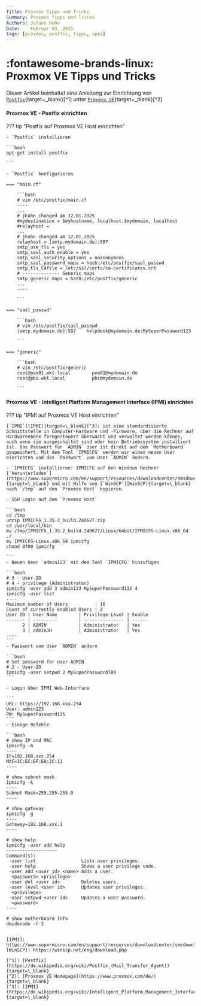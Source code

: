 ```yaml
---
Title: Proxmox Tipps und Tricks
Summary: Proxmox Tipps und Tricks
Authors: Johann Hahn
Date:    Februar 03, 2025
tags: [proxmox, postfix, tipps, ipmi]
---
```


# :fontawesome-brands-linux: Proxmox VE Tipps und Tricks

Dieser Artikel beinhaltet eine Anleitung zur Einrichtung von [`Postfix`][Postfix]{target=\_blank}[^1] unter [`Proxmox VE`][Proxmox VE]{target=\_blank}[^2]

#### Proxmox VE - Postfix einrichten

??? tip "Postfix auf Proxmox VE Host einrichten"

    - `Postfix` installieren

    ```bash
    apt-get install postfix
    
    ```

    - `Postfix` konfigurieren

    === "main.cf"

        ```bash
        # vim /etc/postfix/main.cf
        ----
        ...
        # jhahn changed am 12.01.2025
        #mydestination = $myhostname, localhost.$mydomain, localhost
        #relayhost =
        ...
        # jhahn changed am 12.01.2025
        relayhost = [smtp.mydomain.de]:587
        smtp_use_tls = yes
        smtp_sasl_auth_enable = yes
        smtp_sasl_security_options = noanonymous
        smtp_sasl_password_maps = hash:/etc/postfix/sasl_passwd
        smtp_tls_CAfile = /etc/ssl/certs/ca-certificates.crt
        # -------------- Generic maps
        smtp_generic_maps = hash:/etc/postfix/generic
        ...
        ----

        ```

    === "sasl_passwd"

        ```bash
        # vim /etc/postfix/sasl_passwd
        [smtp.mydomain.de]:587    helpdesk@mydomain.de:MySuperPassword123

        ```

    === "generic"

        ```bash
        # vim /etc/postfix/generic
        root@pve01.wkt.local        pve01@mydomain.de
        root@pbs.wkt.local          pbs@mydomain.de

        ```

[Postfix]: https://www.postfix.org/
[Proxmox VE]: https://de.wikipedia.org/wiki/Proxmox_VE

#### Proxmox VE - Intelligent Platform Management Interface (IPMI) einrichten

??? tip "IPMI auf Proxmox VE Host einrichten"

    [`IPMI`][IPMI]{target=\_blank}[^3]: ist eine standardisierte Schnittstelle in Computer-Hardware und -Firmware, über die Rechner auf Hardwareebene ferngesteuert überwacht und verwaltet werden können, auch wenn sie ausgeschaltet sind oder kein Betriebssystem installiert ist. Das Passwort für `ADMIN` User ist direkt auf dem `Motherboard` gespeichert. Mit dem Tool `IPMICFG` werden wir einen neuen User einrichten und das `Passwort` von User `ADMIN` ändern.

    - `IPMICFG` installieren: IPMICFG auf den Windows Rechner [`herunterladen`](https://www.supermicro.com/en/support/resources/downloadcenter/smsdownload){target=\_blank} und mit Hilfe von [`WinSCP`][WinSCP]{target=\_blank} nach `/tmp` auf den `Proxmox Host` kopieren.

    - SSH Login auf dem `Proxmox Host`

    ```bash
    cd /tmp 
    unzip IPMICFG_1.35.2_build.240627.zip
    cd /usr/local/bin
    mv /tmp/IPMICFG_1.35.2_build.240627/Linux/64bit/IPMICFG-Linux.x86_64 ./
    mv IPMICFG-Linux.x86_64 ipmicfg
    chmod 0700 ipmicfg

    ```
    - Neuen User `admin123` mit dem Tool `IPMICFG` hinzufügen

    ```bash
    # 3 - User-ID
    # 4 - privilege (Administrator)
    ipmicfg -user add 3 admin123 MySuperPassword135 4
    ipmicfg -user list
    ----
    Maximum number of Users          : 16
    Count of currently enabled Users : 2
    User ID | User Name        | Privilege Level | Enable
    ------- | ---------        | --------------- | ------
          2 | ADMIN            | Administrator   | Yes
          3 | adminJH          | Administrator   | Yes
    ----
    ```
    - Passwort vom User `ADMIN` ändern 

    ```bash
    # Set password for user ADMIN
    # 2 - User-ID
    ipmicfg -user setpwd 2 MySuperPassword789
    ```

    - Login über IPMI Web-Interface

    ```
    URL: https://192.168.xxx.254
    User: admin123
    PW: MySuperPassword135
    ```
    - Einige Befehle

    ```bash
    # show IP and MAC
    ipmicfg -m
    ----
    IP=192.168.xxx.254
    MAC=3C:EC:EF:E8:2C:11
    ----

    # show subnet mask
    ipmicfg -k
    ----
    Subnet Mask=255.255.255.0
    ----

    # show gateway 
    ipmicfg -g
    ----
    Gateway=192.168.xxx.1
    ----

    # show help
    ipmicfg -user add help
    -------------------
    Command(s):
     -user list                 Lists user privileges.
     -user help                 Shows a user privilege code.
     -user add <user id> <name> Adds a user.
      <password> <privilege>
     -user del <user id>        Deletes users.
     -user level <user id>      Updates user privileges.
      <privilege>
     -user setpwd <user id>     Updates a user password.
      <password>
    ----

    # show motherboard info
    dmidecode -t 2

   ```

[IPMI]: https://www.supermicro.com/en/support/resources/downloadcenter/smsdownload 
[WinSCP]: https://winscp.net/eng/download.php

[^1]: [Postfix](https://de.wikipedia.org/wiki/Postfix_(Mail_Transfer_Agent)){target=\_blank}
[^2]: [Proxmox VE Homepage](https://www.proxmox.com/de/){target=\_blank}
[^3]: [IPMI](https://de.wikipedia.org/wiki/Intelligent_Platform_Management_Interface){target=\_blank}

